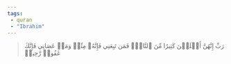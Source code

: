 ```yaml
---
tags: 
 - quran 
 - "Ibrahim"
---
```


> رَبِّ إِنَّهُنَّ أَضۡلَلۡنَ كَثِيرٗا مِّنَ ٱلنَّاسِۖ فَمَن تَبِعَنِي فَإِنَّهُۥ مِنِّيۖ وَمَنۡ عَصَانِي فَإِنَّكَ غَفُورٞ رَّحِيمٞ

